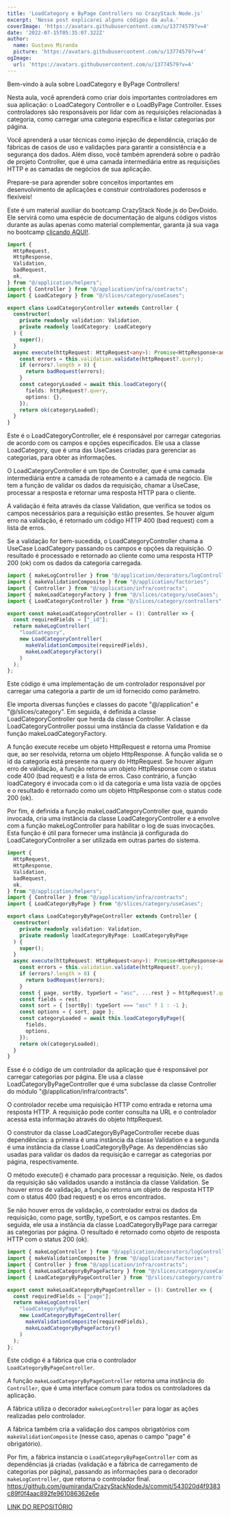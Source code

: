 ```yaml
---
title: 'LoadCategory e ByPage Controllers no CrazyStack Node.js'
excerpt: 'Nesse post explicarei alguns códigos da aula.'
coverImage: 'https://avatars.githubusercontent.com/u/13774579?v=4'
date: '2022-07-15T05:35:07.322Z'
author:
  name: Gustavo Miranda
  picture: 'https://avatars.githubusercontent.com/u/13774579?v=4'
ogImage:
  url: 'https://avatars.githubusercontent.com/u/13774579?v=4'
---
```

Bem-vindo à aula sobre LoadCategory e ByPage Controllers!

Nesta aula, você aprenderá como criar dois importantes controladores em sua aplicação: o LoadCategory Controller e o LoadByPage Controller. Esses controladores são responsáveis por lidar com as requisições relacionadas à categoria, como carregar uma categoria específica e listar categorias por página.

Você aprenderá a usar técnicas como injeção de dependência, criação de fábricas de casos de uso e validações para garantir a consistência e a segurança dos dados. Além disso, você também aprenderá sobre o padrão de projeto Controller, que é uma camada intermediária entre as requisições HTTP e as camadas de negócios de sua aplicação.

Prepare-se para aprender sobre conceitos importantes em desenvolvimento de aplicações e construir controladores poderosos e flexíveis!

Este é um material auxiliar do bootcamp CrazyStack Node.js do DevDoido. Ele servirá como uma espécie de documentação de alguns códigos vistos durante as aulas apenas como material complementar, garanta já sua vaga no bootcamp [clicando AQUI!](https://crazystack.com.br).

```typescript
import {
  HttpRequest,
  HttpResponse,
  Validation,
  badRequest,
  ok,
} from "@/application/helpers";
import { Controller } from "@/application/infra/contracts";
import { LoadCategory } from "@/slices/category/useCases";

export class LoadCategoryController extends Controller {
  constructor(
    private readonly validation: Validation,
    private readonly loadCategory: LoadCategory
  ) {
    super();
  }
  async execute(httpRequest: HttpRequest<any>): Promise<HttpResponse<any>> {
    const errors = this.validation.validate(httpRequest?.query);
    if (errors?.length > 0) {
      return badRequest(errors);
    }
    const categoryLoaded = await this.loadCategory({
      fields: httpRequest?.query,
      options: {},
    });
    return ok(categoryLoaded);
  }
}
``` 
Este é o LoadCategoryController, ele é responsável por carregar categorias de acordo com os campos e opções especificados. Ele usa a classe LoadCategory, que é uma das UseCases criadas para gerenciar as categorias, para obter as informações.

O LoadCategoryController é um tipo de Controller, que é uma camada intermediária entre a camada de roteamento e a camada de negócio. Ele tem a função de validar os dados da requisição, chamar a UseCase, processar a resposta e retornar uma resposta HTTP para o cliente.

A validação é feita através da classe Validation, que verifica se todos os campos necessários para a requisição estão presentes. Se houver algum erro na validação, é retornado um código HTTP 400 (bad request) com a lista de erros.

Se a validação for bem-sucedida, o LoadCategoryController chama a UseCase LoadCategory passando os campos e opções da requisição. O resultado é processado e retornado ao cliente como uma resposta HTTP 200 (ok) com os dados da categoria carregada.
```typescript
import { makeLogController } from "@/application/decorators/logControllerFactory";
import { makeValidationComposite } from "@/application/factories";
import { Controller } from "@/application/infra/contracts";
import { makeLoadCategoryFactory } from "@/slices/category/useCases";
import { LoadCategoryController } from "@/slices/category/controllers";

export const makeLoadCategoryController = (): Controller => {
  const requiredFields = ["_id"];
  return makeLogController(
    "loadCategory",
    new LoadCategoryController(
      makeValidationComposite(requiredFields),
      makeLoadCategoryFactory()
    )
  );
};
``` 
Este código é uma implementação de um controlador responsável por carregar uma categoria a partir de um id fornecido como parâmetro.

Ele importa diversas funções e classes do pacote "@/application" e "@/slices/category". Em seguida, é definida a classe LoadCategoryController que herda da classe Controller. A classe LoadCategoryController possui uma instância da classe Validation e da função makeLoadCategoryFactory.

A função execute recebe um objeto HttpRequest e retorna uma Promise que, ao ser resolvida, retorna um objeto HttpResponse. A função valida se o id da categoria está presente na query do HttpRequest. Se houver algum erro de validação, a função retorna um objeto HttpResponse com o status code 400 (bad request) e a lista de erros. Caso contrário, a função loadCategory é invocada com o id da categoria e uma lista vazia de opções e o resultado é retornado como um objeto HttpResponse com o status code 200 (ok).

Por fim, é definida a função makeLoadCategoryController que, quando invocada, cria uma instância da classe LoadCategoryController e a envolve com a função makeLogController para habilitar o log de suas invocações. Esta função é útil para fornecer uma instância já configurada do LoadCategoryController a ser utilizada em outras partes do sistema.
```typescript
import {
  HttpRequest,
  HttpResponse,
  Validation,
  badRequest,
  ok,
} from "@/application/helpers";
import { Controller } from "@/application/infra/contracts";
import { LoadCategoryByPage } from "@/slices/category/useCases";

export class LoadCategoryByPageController extends Controller {
  constructor(
    private readonly validation: Validation,
    private readonly loadCategoryByPage: LoadCategoryByPage
  ) {
    super();
  }
  async execute(httpRequest: HttpRequest<any>): Promise<HttpResponse<any>> {
    const errors = this.validation.validate(httpRequest?.query);
    if (errors?.length > 0) {
      return badRequest(errors);
    }
    const { page, sortBy, typeSort = "asc", ...rest } = httpRequest?.query || {};
    const fields = rest;
    const sort = { [sortBy]: typeSort === "asc" ? 1 : -1 };
    const options = { sort, page };
    const categoryLoaded = await this.loadCategoryByPage({
      fields,
      options,
    });
    return ok(categoryLoaded);
  }
}
``` 
Esse é o código de um controlador da aplicação que é responsável por carregar categorias por página. Ele usa a classe LoadCategoryByPageController que é uma subclasse da classe Controller do módulo "@/application/infra/contracts".

O controlador recebe uma requisição HTTP como entrada e retorna uma resposta HTTP. A requisição pode conter consulta na URL e o controlador acessa esta informação através do objeto httpRequest.

O construtor da classe LoadCategoryByPageController recebe duas dependências: a primeira é uma instância da classe Validation e a segunda é uma instância da classe LoadCategoryByPage. As dependências são usadas para validar os dados da requisição e carregar as categorias por página, respectivamente.

O método execute() é chamado para processar a requisição. Nele, os dados da requisição são validados usando a instância da classe Validation. Se houver erros de validação, a função retorna um objeto de resposta HTTP com o status 400 (bad request) e os erros encontrados.

Se não houver erros de validação, o controlador extrai os dados da requisição, como page, sortBy, typeSort, e os campos restantes. Em seguida, ele usa a instância da classe LoadCategoryByPage para carregar as categorias por página. O resultado é retornado como objeto de resposta HTTP com o status 200 (ok).
```typescript
import { makeLogController } from "@/application/decorators/logControllerFactory";
import { makeValidationComposite } from "@/application/factories";
import { Controller } from "@/application/infra/contracts";
import { makeLoadCategoryByPageFactory } from "@/slices/category/useCases";
import { LoadCategoryByPageController } from "@/slices/category/controllers";

export const makeLoadCategoryByPageController = (): Controller => {
  const requiredFields = ["page"];
  return makeLogController(
    "loadCategoryByPage",
    new LoadCategoryByPageController(
      makeValidationComposite(requiredFields),
      makeLoadCategoryByPageFactory()
    )
  );
};
``` 
Este código é a fábrica que cria o controlador `LoadCategoryByPageController`.

A função `makeLoadCategoryByPageController` retorna uma instância do `Controller`, que é uma interface comum para todos os controladores da aplicação.

A fábrica utiliza o decorador `makeLogController` para logar as ações realizadas pelo controlador.

A fábrica também cria a validação dos campos obrigatórios com `makeValidationComposite` (nesse caso, apenas o campo "page" é obrigatório).

Por fim, a fábrica instancia o `LoadCategoryByPageController` com as dependências já criadas (validação e a fábrica de carregamento de categorias por página), passando as informações para o decorador `makeLogController`, que retorna o controlador final.
https://github.com/gumiranda/CrazyStackNodeJs/commit/543020d4f9383c89f0f4aac892fe961086362e6e


[LINK DO REPOSITÓRIO](https://github.com/gumiranda/CrazyStackNodeJs)